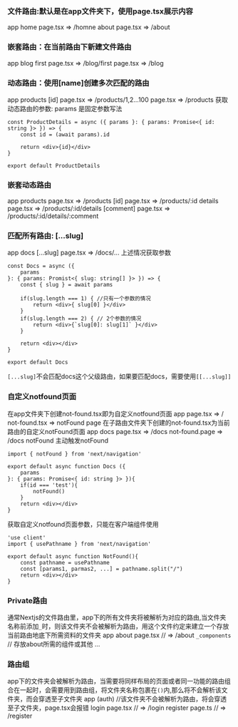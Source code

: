 ### 文件路由:默认是在app文件夹下，使用page.tsx展示内容
app
	home
		page.tsx    => /homne
	about
		page.tsx    => /about 
### 嵌套路由：在当前路由下新建文件路由
app
	blog
		first
			page.tsx   => /blog/first
	page.tsx                   => /blog
	
### 动态路由：使用[name]创建多次匹配的路由

app
	products
		[id]
			page.tsx   => /products/1,2...100 
		page.tsx           => /products
获取动态路由的参数: params 是固定参数写法
```tsx
const ProductDetails = async ({ params }: { params: Promise<{ id: string }> }) => {
	const id = (await params).id

	return <div>{id}</div>
}

export default ProductDetails
```
### 嵌套动态路由
app
	products
	 	page.tsx                                        => /products
	 	[id]
			page.tsx                                => /products/:id
			details
				page.tsx                        => /products/:id/details
				[comment]
					page.tsx                => /products/:id/details/:comment
### 匹配所有路由: [...slug]
app 
	docs
		[...slug]
			page.tsx  => /docs/...
上述情况获取参数
```tsx
const Docs = async ({
	params
}: { params: Promist<{ slug: string[] }> }) => {
	const { slug } = await params

	if(slug.length === 1) { //只有一个参数的情况
		return <div>{ slug[0] }</div>
	}
	if(slug.length === 2) { // 2个参数的情况
		return <div>{`slug[0]: slug[1]` }</div>
	}

	return <div></div>
}

export default Docs
```
``[...slug]``不会匹配docs这个父级路由，如果要匹配docs，需要使用``[[...slug]]``

### 自定义notfound页面
在app文件夹下创建not-found.tsx即为自定义notfound页面
app
	page.tsx          => /
	not-found.tsx => notFound page
在子路由文件夹下创建的not-found.tsx为当前路由的自定义notFound页面
app
	docs
		page.tsx               => /docs
		not-found.page   => /docs notFound
主动触发notFound
```tsx
import { notFound } from 'next/navigation'

export default async function Docs ({
	params
}: { params: Promise<{ id: string }> }){
	if(id === 'test'){
		notFound()
	}
	return <div></div>
}
```
获取自定义notfound页面参数，只能在客户端组件使用
```tsx
'use client'
import { usePathname } from 'next/navigation'

export default async function NotFound(){
	const pathname = usePathname
	const [params1, parmas2, ...] = pathname.split("/")
	return <div></div>
}

```

### Private路由
通常Nextjs的文件路由里，app下的所有文件夹将被解析为对应的路由,当文件夹名称前添加``_``时，则该文件夹不会被解析为路由，用这个文件约定来建立一个存放当前路由地底下所需资料的文件夹
app
	about
		page.tsx         // => /about
	``_components``       // 存放about所需的组件或其他
		...
### 路由组
app下的文件夹会被解析为路由，当需要将同样布局的页面或者同一功能的路由组合在一起时，会需要用到路由组，将文件夹名称包裹在``()``内,那么将不会解析该文件夹，而会穿透至子文件夹
app
	(auth)                          //该文件夹不会被解析为路由，将会穿透至子文件夹，page.tsx会报错
		login
			page.tsx      // => /login
		register
			page.ts       //  => /register